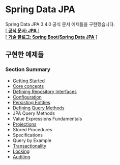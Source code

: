 # Spring Data JPA
Spring Data JPA 3.4.0 공식 문서 예제들을 구현했습니다.</br>
[[ <b>공식 문서: JPA</b> ]](https://docs.spring.io/spring-data/jpa/reference/jpa.html)</br>
[[ <b>기술 블로그: Spring Boot/Spring Data JPA</b> ]](https://blank001.tistory.com/category/Spring%20Boot/Spring%20Data%20JPA)

## 구현한 예제들

### Section Summary
- [Getting Started](https://blank001.tistory.com/130)
- [Core concepts](https://blank001.tistory.com/category/Spring%20Boot/Spring%20Data%20JPA)
- [Defining Repository Interfaces](https://blank001.tistory.com/132)
- [Configuration](https://blank001.tistory.com/133)
- [Persisting Entities](https://blank001.tistory.com/134)
- [Defining Query Methods](https://blank001.tistory.com/135)
- JPA Query Methods
- Value Expressions Fundamentals
- [Projections](https://blank001.tistory.com/152)
- Stored Procedures
- Specifications
- Query by Example
- [Transactionality](https://blank001.tistory.com/155)
- [Locking](https://blank001.tistory.com/156)
- [Auditing](https://blank001.tistory.com/160)
